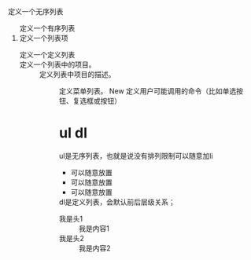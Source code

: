 <ul>	定义一个无序列表
<ol>	定义一个有序列表
<li>	定义一个列表项
<dl>	定义一个定义列表
<dt>	定义一个列表中的项目。
<dd>	定义列表中项目的描述。
<menu>	定义菜单列表。
<command>New	定义用户可能调用的命令（比如单选按钮、复选框或按钮）

# ul dl
ul是无序列表，也就是说没有排列限制可以随意加li
<ul>
<li>可以随意放置</li>
<li>可以随意放置</li>
<li>可以随意放置</li>
</ul>
dl是定义列表，会默认前后层级关系；
<dl>
<dt>我是头1</dt>
<dd>我是内容1</dd>
<dt>我是头2</dt>
<dd>我是内容2</dd>
</dl>